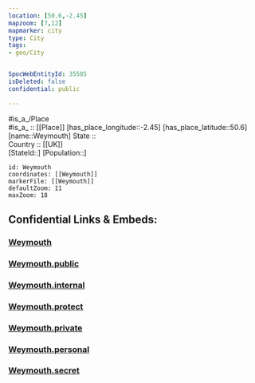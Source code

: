 ```yaml
---
location: [50.6,-2.45] 
mapzoom: [7,12] 
mapmarker: city 
type: City
tags:
- geo/City


SpocWebEntityId: 35585
isDeleted: false
confidential: public

---
```

#is_a_/Place  
#is_a_ :: [[Place]] 
[has_place_longitude::-2.45] 
[has_place_latitude::50.6] 
[name::Weymouth] 
State ::  
Country :: [[UK]]  
[StateId::] 
[Population::] 



```leaflet
id: Weymouth
coordinates: [[Weymouth]] 
markerFile: [[Weymouth]] 
defaultZoom: 11 
maxZoom: 18
```


## Confidential Links & Embeds: 

### [Weymouth](/_Standards/Earth/Continent/Europe/Europe~North/UK/England/Regions~England/South_West_England/Dorset/cities~Dorset/Weymouth.md) 

### [Weymouth.public](/_public/Earth/Continent/Europe/Europe~North/UK/England/Regions~England/South_West_England/Dorset/cities~Dorset/Weymouth.public.md) 

### [Weymouth.internal](/_internal/Earth/Continent/Europe/Europe~North/UK/England/Regions~England/South_West_England/Dorset/cities~Dorset/Weymouth.internal.md) 

### [Weymouth.protect](/_protect/Earth/Continent/Europe/Europe~North/UK/England/Regions~England/South_West_England/Dorset/cities~Dorset/Weymouth.protect.md) 

### [Weymouth.private](/_private/Earth/Continent/Europe/Europe~North/UK/England/Regions~England/South_West_England/Dorset/cities~Dorset/Weymouth.private.md) 

### [Weymouth.personal](/_personal/Earth/Continent/Europe/Europe~North/UK/England/Regions~England/South_West_England/Dorset/cities~Dorset/Weymouth.personal.md) 

### [Weymouth.secret](/_secret/Earth/Continent/Europe/Europe~North/UK/England/Regions~England/South_West_England/Dorset/cities~Dorset/Weymouth.secret.md)

